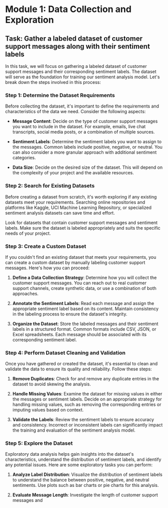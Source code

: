 # Module 1: Data Collection and Exploration

## Task: Gather a labeled dataset of customer support messages along with their sentiment labels

In this task, we will focus on gathering a labeled dataset of customer support messages and their corresponding sentiment labels. The dataset will serve as the foundation for training our sentiment analysis model. Let's break down the steps involved in this process:

### Step 1: Determine the Dataset Requirements

Before collecting the dataset, it's important to define the requirements and characteristics of the data we need. Consider the following aspects:

- **Message Content**: Decide on the type of customer support messages you want to include in the dataset. For example, emails, live chat transcripts, social media posts, or a combination of multiple sources.

- **Sentiment Labels**: Determine the sentiment labels you want to assign to the messages. Common labels include positive, negative, or neutral. You can also consider a more granular approach with additional sentiment categories.

- **Data Size**: Decide on the desired size of the dataset. This will depend on the complexity of your project and the available resources.

### Step 2: Search for Existing Datasets

Before creating a dataset from scratch, it's worth exploring if any existing datasets meet your requirements. Searching online repositories and platforms like Kaggle, UCI Machine Learning Repository, or specialized sentiment analysis datasets can save time and effort.

Look for datasets that contain customer support messages and sentiment labels. Make sure the dataset is labeled appropriately and suits the specific needs of your project.

### Step 3: Create a Custom Dataset

If you couldn't find an existing dataset that meets your requirements, you can create a custom dataset by manually labeling customer support messages. Here's how you can proceed:

1. **Define a Data Collection Strategy**: Determine how you will collect the customer support messages. You can reach out to real customer support channels, create synthetic data, or use a combination of both approaches.

2. **Annotate the Sentiment Labels**: Read each message and assign the appropriate sentiment label based on its content. Maintain consistency in the labeling process to ensure the dataset's integrity.

3. **Organize the Dataset**: Store the labeled messages and their sentiment labels in a structured format. Common formats include CSV, JSON, or Excel spreadsheets. Each message should be associated with its corresponding sentiment label.

### Step 4: Perform Dataset Cleaning and Validation

Once you have gathered or created the dataset, it's essential to clean and validate the data to ensure its quality and reliability. Follow these steps:

1. **Remove Duplicates**: Check for and remove any duplicate entries in the dataset to avoid skewing the analysis.

2. **Handle Missing Values**: Examine the dataset for missing values in either the messages or sentiment labels. Decide on an appropriate strategy for handling missing values, such as removing the corresponding entries or imputing values based on context.

3. **Validate the Labels**: Review the sentiment labels to ensure accuracy and consistency. Incorrect or inconsistent labels can significantly impact the training and evaluation of the sentiment analysis model.

### Step 5: Explore the Dataset

Exploratory data analysis helps gain insights into the dataset's characteristics, understand the distribution of sentiment labels, and identify any potential issues. Here are some exploratory tasks you can perform:

1. **Analyze Label Distribution**: Visualize the distribution of sentiment labels to understand the balance between positive, negative, and neutral sentiments. Use plots such as bar charts or pie charts for this analysis.

2. **Evaluate Message Length**: Investigate the length of customer support messages and